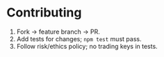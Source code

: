 # Contributing
1. Fork → feature branch → PR.
2. Add tests for changes; `npm test` must pass.
3. Follow risk/ethics policy; no trading keys in tests.
